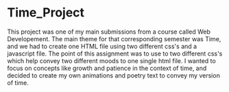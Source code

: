 # Time_Project
This project was one of my main submissions from a course called Web Developement. The main theme for that corresponding semester was Time, and we had to create one HTML file using two different css's and a javascript file. The point of this assignment was to use to two different css's which help convey two different moods to one single html file. I wanted to focus on concepts like growth and patience in the context of time, and decided to create my own animations and poetry text to convey my version of time. 
